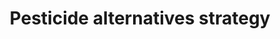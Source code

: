 ---
title: 'Pesticide alternatives strategy'
field: 'is.pesticide.alternativeStrategy'
slug: 'is-pesticide-alternativestrategy'
description: 'Strategy to tackle a pest'
required: False
module: 'Pesticides'
cluster: 'Fsc'
policy: 'Free value. Repeat values.'
layout: 'fsc'
---
